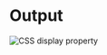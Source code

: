 # Output

![CSS display property](https://github.com/user-attachments/assets/9933f95f-7c6f-4b9d-b49f-3df4c018373a)
